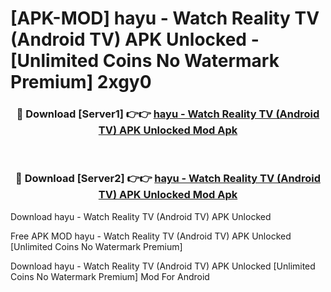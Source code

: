 # [APK-MOD] hayu - Watch Reality TV (Android TV) APK Unlocked - [Unlimited Coins No Watermark Premium] 2xgy0



<div align="center">
<h3>🔴 Download [Server1] 👉👉 <a href="https://momento.my/?title=hayu_-_Watch_Reality_TV_(Android_TV)_APK_Unlocked">hayu - Watch Reality TV (Android TV) APK Unlocked Mod Apk</a></h3><br>

<h3>🔴 Download [Server2] 👉👉 <a href="https://momento.my/?title=hayu_-_Watch_Reality_TV_(Android_TV)_APK_Unlocked">hayu - Watch Reality TV (Android TV) APK Unlocked Mod Apk</a></h3>
</div>



Download hayu - Watch Reality TV (Android TV) APK Unlocked 

Free APK MOD hayu - Watch Reality TV (Android TV) APK Unlocked [Unlimited Coins No Watermark Premium]

Download hayu - Watch Reality TV (Android TV) APK Unlocked [Unlimited Coins No Watermark Premium] Mod For Android
